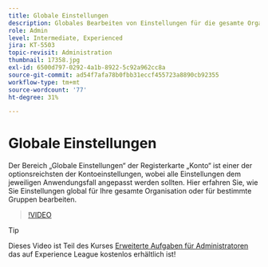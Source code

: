 ```yaml
---
title: Globale Einstellungen
description: Globales Bearbeiten von Einstellungen für die gesamte Organisation oder bestimmte Gruppen
role: Admin
level: Intermediate, Experienced
jira: KT-5503
topic-revisit: Administration
thumbnail: 17358.jpg
exl-id: 6500d797-0292-4a1b-8922-5c92a962cc8a
source-git-commit: ad54f7afa78b0fbb31eccf455723a8890cb92355
workflow-type: tm+mt
source-wordcount: '77'
ht-degree: 31%

---
```


# Globale Einstellungen

Der Bereich „Globale Einstellungen“ der Registerkarte „Konto“ ist einer der optionsreichsten der Kontoeinstellungen, wobei alle Einstellungen dem jeweiligen Anwendungsfall angepasst werden sollten. Hier erfahren Sie, wie Sie Einstellungen global für Ihre gesamte Organisation oder für bestimmte Gruppen bearbeiten.

>[!VIDEO](https://video.tv.adobe.com/v/3412507?quality=12&learn=on&hidetitle=true)

>[!TIP]
>
>Dieses Video ist Teil des Kurses [Erweiterte Aufgaben für Administratoren](https://experienceleague.adobe.com/?recommended=Sign-A-1-2020.1) das auf Experience League kostenlos erhältlich ist!
